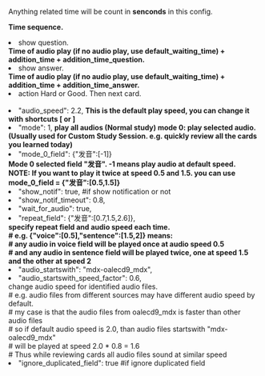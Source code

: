  Anything related time will be count in <b>senconds</b> in this config.  
 
<b>Time sequence.</b>   
 <li>show question.  <br><b>
 Time of audio play (if no audio play, use default_waiting_time) + addition_time + addition_time_question.    </b>
 </li><li>show answer.   
 <br><b>Time of audio play (if no audio play, use default_waiting_time) + addition_time + addition_time_answer.   
 </b></li><li>action Hard or Good. Then next card.   
 </li>
 <br>
<li> "audio_speed": 2.2, <b>This is the default play speed, you can change it with shortcuts [ or ]</b>
</li><li> "mode": 1, <b> play all audios (Normal study) mode 0: play selected audio.(Usually used for Custom Study Session. e.g. quickly review all the cards you learned today)
</b></li><li>"mode_0_field": {"发音":[-1]}<br>
<b>
Mode 0 selected field "发音". -1 means play audio at default speed.  <br>   
NOTE: If you want to play it twice at speed 0.5 and 1.5. you can use mode_0_field = {"发音":[0.5,1.5]}</b>
 </li><li>"show_notif": true, #if show notification or not
 </li><li>"show_notif_timeout": 0.8, 
 </li><li>"wait_for_audio": true, 
 </li><li>"repeat_field": {"发音":[0.7,1.5,2.6]}, <br><strong>
 specify repeat field and audio speed each time.<br>
    # e.g. {"voice":[0.5],"sentence":[1.5,2]} means:<br>
    # any audio in voice field will be played once at audio speed 0.5<br>
    # and any audio in sentence field will be played twice, one at speed 1.5 and the other at speed 2</strong>
 </li><li>"audio_startswith": "mdx-oalecd9_mdx", 
 </li><li>"audio_startswith_speed_factor": 0.6, <br></b>
 change audio speed for identified audio files. <br>
    # e.g. audio files from different sources may have different audio speed by default.<br>
    # my case is that the audio files from oalecd9_mdx is faster than other audio files<br>
    # so if default audio speed is 2.0, than audio files startswith "mdx-oalecd9_mdx"<br>
    # will be played at speed 2.0 * 0.8 = 1.6<br>
    # Thus while reviewing cards all audio files sound at similar speed</b>
 </li><li>"ignore_duplicated_field": true #if ignore duplicated field
